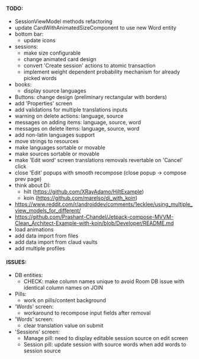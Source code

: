 #### TODO:

* SessionViewModel methods refactoring
* update CardWithAnimatedSizeComponent to use new Word entity
* bottom bar:
  * update icons
* sessions:
  * make size configurable
  * change animated card design
  * convert 'Create session' actions to atomic transaction
  * implement weight dependent probability mechanism for already picked words
* books:
  * display source languages
* Buttons: change design (preliminary rectangular with borders)
* add 'Properties' screen
* add validations for multiple translations inputs
* warning on delete actions: language, source
* messages on adding items: language, source, word
* messages on delete items: language, source, word
* add non-latin languages support
* move strings to resources
* make languages sortable or movable
* make sources sortable or movable
* make 'Edit word' screen translations removals revertable on 'Cancel' click
* close 'Edit' popups with smooth recompose (close popup -> compose prev page)
* think about DI:
  * hilt (https://github.com/XRayAdamo/HiltExample)
  * koin (https://github.com/marelso/di_with_koin)
* https://www.reddit.com/r/androiddev/comments/1ecklee/using_multiple_view_models_for_different/
* https://github.com/Prashant-Chandel/Jetpack-compose-MVVM-Clean_Architect-Example-with-koin/blob/Developer/README.md
* load animations
* add data import from files
* add data import from claud vaults
* add multiple profiles

#### ISSUES:
* DB entities:
  * CHECK: make column names unique to avoid Room DB issue with identical column names on JOIN
* Pills:
  * work on pills/content background
* 'Words' screen:
  * workaround to recompose input fields after removal
* 'Words' screen:
  * clear translation value on submit
* 'Sessions' screen:
  * Manage pill: need to display editable session source on edit screen
  * Session pill: update session with source words when add words to session source
